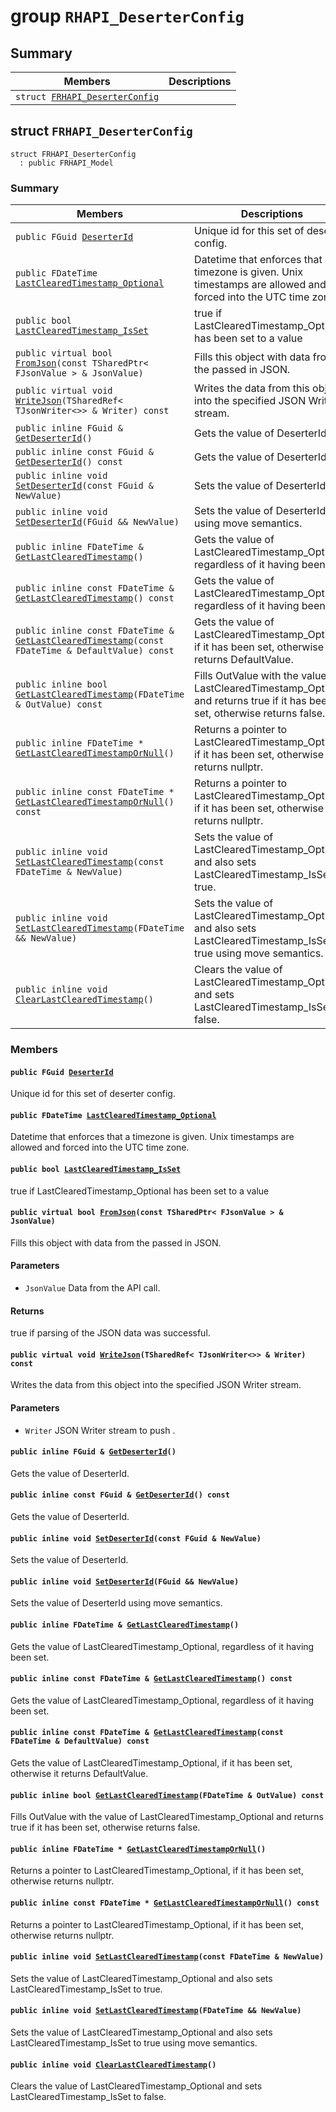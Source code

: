 # group `RHAPI_DeserterConfig` <a id="group__RHAPI__DeserterConfig"></a>

## Summary

 Members                        | Descriptions                                
--------------------------------|---------------------------------------------
`struct `[`FRHAPI_DeserterConfig`](#structFRHAPI__DeserterConfig) | 

## struct `FRHAPI_DeserterConfig` <a id="structFRHAPI__DeserterConfig"></a>

```
struct FRHAPI_DeserterConfig
  : public FRHAPI_Model
```

### Summary

 Members                        | Descriptions                                
--------------------------------|---------------------------------------------
`public FGuid `[`DeserterId`](#structFRHAPI__DeserterConfig_1a42bd72546bd60dd7b5b6074e2e7e81a9) | Unique id for this set of deserter config.
`public FDateTime `[`LastClearedTimestamp_Optional`](#structFRHAPI__DeserterConfig_1aa10fbedf77df6acf14c1baadbd85aed9) | Datetime that enforces that a timezone is given. Unix timestamps are allowed and forced into the UTC time zone.
`public bool `[`LastClearedTimestamp_IsSet`](#structFRHAPI__DeserterConfig_1a142a8e7dd0dd85a701c846e9e83240cb) | true if LastClearedTimestamp_Optional has been set to a value
`public virtual bool `[`FromJson`](#structFRHAPI__DeserterConfig_1ab950edf6f534fd2b2ef88f7b2568f116)`(const TSharedPtr< FJsonValue > & JsonValue)` | Fills this object with data from the passed in JSON.
`public virtual void `[`WriteJson`](#structFRHAPI__DeserterConfig_1a4c6d6628ce9e99d9c9f1fc03121bfa51)`(TSharedRef< TJsonWriter<>> & Writer) const` | Writes the data from this object into the specified JSON Writer stream.
`public inline FGuid & `[`GetDeserterId`](#structFRHAPI__DeserterConfig_1abef8c3d4985a16c1eb40d4201d8c2936)`()` | Gets the value of DeserterId.
`public inline const FGuid & `[`GetDeserterId`](#structFRHAPI__DeserterConfig_1a190a0c787e262b1567635044f20f93b5)`() const` | Gets the value of DeserterId.
`public inline void `[`SetDeserterId`](#structFRHAPI__DeserterConfig_1af62955f81dcc7402a4966c62fc7951d0)`(const FGuid & NewValue)` | Sets the value of DeserterId.
`public inline void `[`SetDeserterId`](#structFRHAPI__DeserterConfig_1a96294d315340ed2d4e916c1cea93aa08)`(FGuid && NewValue)` | Sets the value of DeserterId using move semantics.
`public inline FDateTime & `[`GetLastClearedTimestamp`](#structFRHAPI__DeserterConfig_1a02f8afd5a2b575b71b3120093b3487b6)`()` | Gets the value of LastClearedTimestamp_Optional, regardless of it having been set.
`public inline const FDateTime & `[`GetLastClearedTimestamp`](#structFRHAPI__DeserterConfig_1afd6cfd3d8d2ea918c99e0142a5e1b6e2)`() const` | Gets the value of LastClearedTimestamp_Optional, regardless of it having been set.
`public inline const FDateTime & `[`GetLastClearedTimestamp`](#structFRHAPI__DeserterConfig_1a835bbecef2debeb7d72828f9cf3c8693)`(const FDateTime & DefaultValue) const` | Gets the value of LastClearedTimestamp_Optional, if it has been set, otherwise it returns DefaultValue.
`public inline bool `[`GetLastClearedTimestamp`](#structFRHAPI__DeserterConfig_1a3ec57dc0b89c718e615f8d7e88564060)`(FDateTime & OutValue) const` | Fills OutValue with the value of LastClearedTimestamp_Optional and returns true if it has been set, otherwise returns false.
`public inline FDateTime * `[`GetLastClearedTimestampOrNull`](#structFRHAPI__DeserterConfig_1a155327175285bd680fc817c69aed45b0)`()` | Returns a pointer to LastClearedTimestamp_Optional, if it has been set, otherwise returns nullptr.
`public inline const FDateTime * `[`GetLastClearedTimestampOrNull`](#structFRHAPI__DeserterConfig_1a133464d9ce007c928b1190ad68a8f53f)`() const` | Returns a pointer to LastClearedTimestamp_Optional, if it has been set, otherwise returns nullptr.
`public inline void `[`SetLastClearedTimestamp`](#structFRHAPI__DeserterConfig_1aba498c071f117a16558e996462115ed2)`(const FDateTime & NewValue)` | Sets the value of LastClearedTimestamp_Optional and also sets LastClearedTimestamp_IsSet to true.
`public inline void `[`SetLastClearedTimestamp`](#structFRHAPI__DeserterConfig_1a6322addc289964692a5f20845ad5a54a)`(FDateTime && NewValue)` | Sets the value of LastClearedTimestamp_Optional and also sets LastClearedTimestamp_IsSet to true using move semantics.
`public inline void `[`ClearLastClearedTimestamp`](#structFRHAPI__DeserterConfig_1a2759353d424262873a9d4cbf842aa670)`()` | Clears the value of LastClearedTimestamp_Optional and sets LastClearedTimestamp_IsSet to false.

### Members

#### `public FGuid `[`DeserterId`](#structFRHAPI__DeserterConfig_1a42bd72546bd60dd7b5b6074e2e7e81a9) <a id="structFRHAPI__DeserterConfig_1a42bd72546bd60dd7b5b6074e2e7e81a9"></a>

Unique id for this set of deserter config.

#### `public FDateTime `[`LastClearedTimestamp_Optional`](#structFRHAPI__DeserterConfig_1aa10fbedf77df6acf14c1baadbd85aed9) <a id="structFRHAPI__DeserterConfig_1aa10fbedf77df6acf14c1baadbd85aed9"></a>

Datetime that enforces that a timezone is given. Unix timestamps are allowed and forced into the UTC time zone.

#### `public bool `[`LastClearedTimestamp_IsSet`](#structFRHAPI__DeserterConfig_1a142a8e7dd0dd85a701c846e9e83240cb) <a id="structFRHAPI__DeserterConfig_1a142a8e7dd0dd85a701c846e9e83240cb"></a>

true if LastClearedTimestamp_Optional has been set to a value

#### `public virtual bool `[`FromJson`](#structFRHAPI__DeserterConfig_1ab950edf6f534fd2b2ef88f7b2568f116)`(const TSharedPtr< FJsonValue > & JsonValue)` <a id="structFRHAPI__DeserterConfig_1ab950edf6f534fd2b2ef88f7b2568f116"></a>

Fills this object with data from the passed in JSON.

#### Parameters
* `JsonValue` Data from the API call.

#### Returns
true if parsing of the JSON data was successful.

#### `public virtual void `[`WriteJson`](#structFRHAPI__DeserterConfig_1a4c6d6628ce9e99d9c9f1fc03121bfa51)`(TSharedRef< TJsonWriter<>> & Writer) const` <a id="structFRHAPI__DeserterConfig_1a4c6d6628ce9e99d9c9f1fc03121bfa51"></a>

Writes the data from this object into the specified JSON Writer stream.

#### Parameters
* `Writer` JSON Writer stream to push .

#### `public inline FGuid & `[`GetDeserterId`](#structFRHAPI__DeserterConfig_1abef8c3d4985a16c1eb40d4201d8c2936)`()` <a id="structFRHAPI__DeserterConfig_1abef8c3d4985a16c1eb40d4201d8c2936"></a>

Gets the value of DeserterId.

#### `public inline const FGuid & `[`GetDeserterId`](#structFRHAPI__DeserterConfig_1a190a0c787e262b1567635044f20f93b5)`() const` <a id="structFRHAPI__DeserterConfig_1a190a0c787e262b1567635044f20f93b5"></a>

Gets the value of DeserterId.

#### `public inline void `[`SetDeserterId`](#structFRHAPI__DeserterConfig_1af62955f81dcc7402a4966c62fc7951d0)`(const FGuid & NewValue)` <a id="structFRHAPI__DeserterConfig_1af62955f81dcc7402a4966c62fc7951d0"></a>

Sets the value of DeserterId.

#### `public inline void `[`SetDeserterId`](#structFRHAPI__DeserterConfig_1a96294d315340ed2d4e916c1cea93aa08)`(FGuid && NewValue)` <a id="structFRHAPI__DeserterConfig_1a96294d315340ed2d4e916c1cea93aa08"></a>

Sets the value of DeserterId using move semantics.

#### `public inline FDateTime & `[`GetLastClearedTimestamp`](#structFRHAPI__DeserterConfig_1a02f8afd5a2b575b71b3120093b3487b6)`()` <a id="structFRHAPI__DeserterConfig_1a02f8afd5a2b575b71b3120093b3487b6"></a>

Gets the value of LastClearedTimestamp_Optional, regardless of it having been set.

#### `public inline const FDateTime & `[`GetLastClearedTimestamp`](#structFRHAPI__DeserterConfig_1afd6cfd3d8d2ea918c99e0142a5e1b6e2)`() const` <a id="structFRHAPI__DeserterConfig_1afd6cfd3d8d2ea918c99e0142a5e1b6e2"></a>

Gets the value of LastClearedTimestamp_Optional, regardless of it having been set.

#### `public inline const FDateTime & `[`GetLastClearedTimestamp`](#structFRHAPI__DeserterConfig_1a835bbecef2debeb7d72828f9cf3c8693)`(const FDateTime & DefaultValue) const` <a id="structFRHAPI__DeserterConfig_1a835bbecef2debeb7d72828f9cf3c8693"></a>

Gets the value of LastClearedTimestamp_Optional, if it has been set, otherwise it returns DefaultValue.

#### `public inline bool `[`GetLastClearedTimestamp`](#structFRHAPI__DeserterConfig_1a3ec57dc0b89c718e615f8d7e88564060)`(FDateTime & OutValue) const` <a id="structFRHAPI__DeserterConfig_1a3ec57dc0b89c718e615f8d7e88564060"></a>

Fills OutValue with the value of LastClearedTimestamp_Optional and returns true if it has been set, otherwise returns false.

#### `public inline FDateTime * `[`GetLastClearedTimestampOrNull`](#structFRHAPI__DeserterConfig_1a155327175285bd680fc817c69aed45b0)`()` <a id="structFRHAPI__DeserterConfig_1a155327175285bd680fc817c69aed45b0"></a>

Returns a pointer to LastClearedTimestamp_Optional, if it has been set, otherwise returns nullptr.

#### `public inline const FDateTime * `[`GetLastClearedTimestampOrNull`](#structFRHAPI__DeserterConfig_1a133464d9ce007c928b1190ad68a8f53f)`() const` <a id="structFRHAPI__DeserterConfig_1a133464d9ce007c928b1190ad68a8f53f"></a>

Returns a pointer to LastClearedTimestamp_Optional, if it has been set, otherwise returns nullptr.

#### `public inline void `[`SetLastClearedTimestamp`](#structFRHAPI__DeserterConfig_1aba498c071f117a16558e996462115ed2)`(const FDateTime & NewValue)` <a id="structFRHAPI__DeserterConfig_1aba498c071f117a16558e996462115ed2"></a>

Sets the value of LastClearedTimestamp_Optional and also sets LastClearedTimestamp_IsSet to true.

#### `public inline void `[`SetLastClearedTimestamp`](#structFRHAPI__DeserterConfig_1a6322addc289964692a5f20845ad5a54a)`(FDateTime && NewValue)` <a id="structFRHAPI__DeserterConfig_1a6322addc289964692a5f20845ad5a54a"></a>

Sets the value of LastClearedTimestamp_Optional and also sets LastClearedTimestamp_IsSet to true using move semantics.

#### `public inline void `[`ClearLastClearedTimestamp`](#structFRHAPI__DeserterConfig_1a2759353d424262873a9d4cbf842aa670)`()` <a id="structFRHAPI__DeserterConfig_1a2759353d424262873a9d4cbf842aa670"></a>

Clears the value of LastClearedTimestamp_Optional and sets LastClearedTimestamp_IsSet to false.

